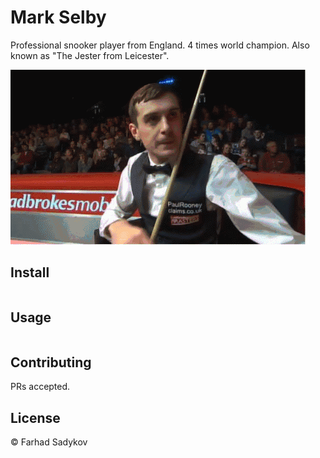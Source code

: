 # Mark Selby

Professional snooker player from England.
4 times world champion.
Also known as "The Jester from Leicester".

![Project photo](/mark-selby.gif)

## Install

```
```

## Usage

```
```

## Contributing

PRs accepted.

## License

© Farhad Sadykov
